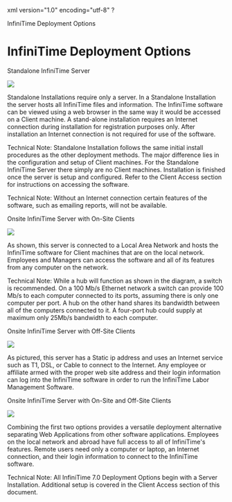 xml version="1.0" encoding="utf-8" ?





InfiniTime Deployment Options




# InfiniTime Deployment Options

Standalone InfiniTime
Server

![](/img/IT70ServerOnsiteOffSiteClients.JPG)

Standalone Installations require only a server. In a Standalone Installation
the server hosts all InfiniTime
files and information. The InfiniTime
software can be viewed using a web browser in the same way it would be
accessed on a Client machine. A stand-alone installation requires an Internet
connection during installation for registration purposes only. After installation
an Internet connection is not required for use of the software.

Technical Note: Standalone Installation follows
the same initial install procedures as the other deployment methods. The
major difference lies in the configuration and setup of Client machines.
For the Standalone InfiniTime
Server there simply are no Client machines. Installation is finished once
the server is setup and configured. Refer to the Client Access section
for instructions on accessing the software.

Technical Note: Without an Internet connection
certain features of the software, such as emailing reports, will not be
available.

Onsite InfiniTime
Server with On-Site Clients

![](/img/IT70ServerOffSiteClients.JPG)

As shown, this server is connected to a Local Area Network and hosts
the InfiniTime software
for Client machines that are on the local network. Employees and Managers
can access the software and all of its features from any computer on the
network.

Technical Note: While a hub will function as shown
in the diagram, a switch is recommended. On a 100 Mb/s Ethernet network
a switch can provide 100 Mb/s to each computer connected to its ports,
assuming there is only one computer per port. A hub on the other hand
shares its bandwidth between all of the computers connected to it. A four-port
hub could supply at maximum only 25Mb/s bandwidth to each computer.

Onsite InfiniTime
Server with Off-Site Clients

![](/img/IT70ServerStandalone.JPG)

As pictured, this server has a Static ip address and uses an Internet
service such as T1, DSL, or Cable to connect to the Internet. Any employee
or affiliate armed with the proper web site address and their login information
can log into the InfiniTime
software in order to run the InfiniTime
Labor Management Software.

Onsite InfiniTime Server with On-Site and
Off-Site Clients

![](/img/IT70ServerOnsiteClients.JPG)

Combining the first two options provides a versatile deployment alternative
separating Web Applications from other software applications. Employees
on the local network and abroad have full access to all of InfiniTime's features. Remote users
need only a computer or laptop, an Internet connection, and their login
information to connect to the InfiniTime software.

Technical Note: All InfiniTime
7.0 Deployment Options begin with a Server Installation. Additional setup
is covered in the Client Access section of this document.